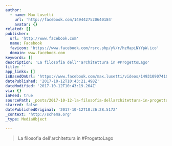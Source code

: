 ```yaml
---
author:
  - name: Max Lusetti
    url: 'http://facebook.com/1494427520640184'
    avatar: {}
related: []
publisher:
  url: 'http://www.facebook.com'
  name: Facebook
  favicon: 'https://www.facebook.com/rsrc.php/yV/r/hzMapiNYYpW.ico'
  domain: www.facebook.com
keywords: []
description: 'La filosofia dell''architettura in #ProgettoLago'
title: ''
app_links: []
isBasedOnUrl: 'https://www.facebook.com/max.lusetti/videos/1493109074105362/'
datePublished: '2017-10-12T10:43:21.498Z'
dateModified: '2017-10-12T10:43:19.264Z'
via: {}
inFeed: true
sourcePath: _posts/2017-10-12-la-filosofia-dellarchitettura-in-progettolago.md
starred: false
datePublishedOriginal: '2017-10-12T10:36:28.517Z'
_context: 'http://schema.org'
_type: MediaObject

---
```

> La filosofia dell'architettura in \#ProgettoLago